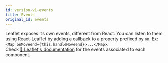 ```yaml
---
id: version-v1-events
title: Events
original_id: events
---
```


Leaflet exposes its own events, different from React. You can listen to them
using React-Leaflet by adding a callback to a property prefixed by `on`. Ex:
`<Map onMoveend={this.handleMoveend}>...</Map>`.\
Check [🍃 Leaflet's documentation](http://leafletjs.com/reference-1.3.0.html) for the events associated to each component.
